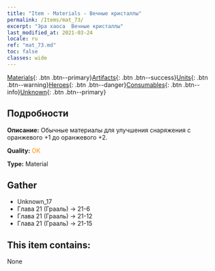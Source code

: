 ```yaml
---
title: "Item - Materials - Вечные кристаллы"
permalink: /Items/mat_73/
excerpt: "Эра хаоса  Вечные кристаллы"
last_modified_at: 2021-03-24
locale: ru
ref: "mat_73.md"
toc: false
classes: wide
---
```

 [Materials](/ru/Items/){: .btn .btn--primary}[Artifacts](/ru/Items/Artifacts/){: .btn .btn--success}[Units](/ru/Items/Units/){: .btn .btn--warning}[Heroes](/ru/Items/Heroes/){: .btn .btn--danger}[Consumables](/ru/Items/Consumables/){: .btn .btn--info}[Unknown](/ru/Items/Unknown/){: .btn .btn--primary}

## Подробности
 **Описание:** Обычные материалы для улучшения снаряжения c оранжевого +1 до оранжевого +2.

 **Quality:** <span style="color: #FF8C00">OK</span>

 **Type:** Material

## Gather

*    Unknown_17 
*    Глава 21 (Грааль) -> 21-6 
*    Глава 21 (Грааль) -> 21-12 
*    Глава 21 (Грааль) -> 21-15 

## This item contains:

  None

